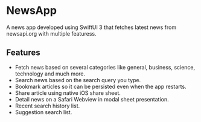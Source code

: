 
# NewsApp

A news app developed using SwiftUI 3 that fetches latest news from newsapi.org with multiple featuress.

## Features


- Fetch news based on several categories like general, business, science, technology and much more.
- Search news based on the search query you type.
- Bookmark articles so it can be persisted even when the app restarts.
- Share article using native iOS share sheet.
- Detail news on a Safari Webview in modal sheet presentation.
- Recent search history list.
- Suggestion search list.

